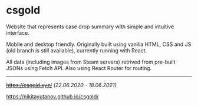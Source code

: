 # csgold

Website that represents case drop summary with simple and intuitive interface.

Mobile and desktop friendly. Originally built using vanilla HTML, CSS and JS (old branch is still available), currently running with React.

All data (including images from Steam servers) retrived from pre-built JSONs using Fetch API. Also using React Router for routing. 

____

~~https://csgold.xyz/~~ *(22.06.2020 - 18.06.2021)*

https://nikitayutanov.github.io/csgold/